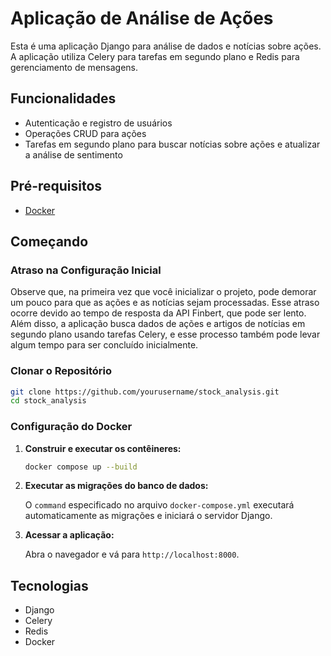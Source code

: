 # Aplicação de Análise de Ações

Esta é uma aplicação Django para análise de dados e notícias sobre ações. A aplicação utiliza Celery para tarefas em segundo plano e Redis para gerenciamento de mensagens.

## Funcionalidades

- Autenticação e registro de usuários
- Operações CRUD para ações
- Tarefas em segundo plano para buscar notícias sobre ações e atualizar a análise de sentimento

## Pré-requisitos

- [Docker](https://www.docker.com/products/docker-desktop)

## Começando

### Atraso na Configuração Inicial

Observe que, na primeira vez que você inicializar o projeto, pode demorar um pouco para que as ações e as notícias sejam processadas. Esse atraso ocorre devido ao tempo de resposta da API Finbert, que pode ser lento. Além disso, a aplicação busca dados de ações e artigos de notícias em segundo plano usando tarefas Celery, e esse processo também pode levar algum tempo para ser concluído inicialmente.

### Clonar o Repositório

```sh
git clone https://github.com/yourusername/stock_analysis.git
cd stock_analysis
```

### Configuração do Docker

1. **Construir e executar os contêineres:**

    ```sh
    docker compose up --build
    ```

2. **Executar as migrações do banco de dados:**

    O `command` especificado no arquivo `docker-compose.yml` executará automaticamente as migrações e iniciará o servidor Django.

3. **Acessar a aplicação:**

    Abra o navegador e vá para `http://localhost:8000`.

## Tecnologias

- Django
- Celery
- Redis
- Docker
